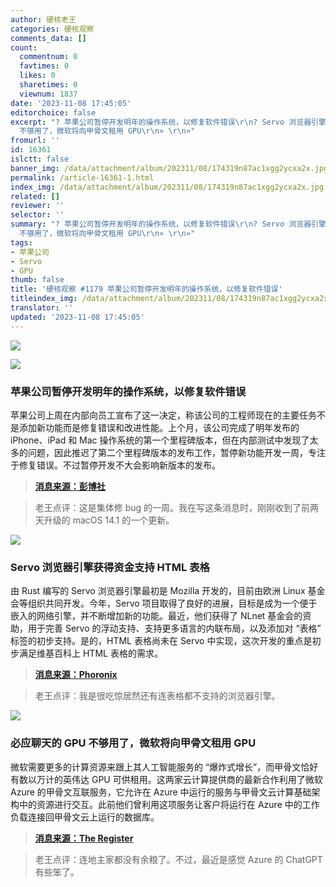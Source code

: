 ```yaml
---
author: 硬核老王
categories: 硬核观察
comments_data: []
count:
  commentnum: 0
  favtimes: 0
  likes: 0
  sharetimes: 0
  viewnum: 1837
date: '2023-11-08 17:45:05'
editorchoice: false
excerpt: "? 苹果公司暂停开发明年的操作系统，以修复软件错误\r\n? Servo 浏览器引擎获得资金支持 HTML 表格\r\n? 必应聊天的 GPU
  不够用了，微软将向甲骨文租用 GPU\r\n» \r\n»"
fromurl: ''
id: 16361
islctt: false
banner_img: /data/attachment/album/202311/08/174319n87ac1xgg2ycxa2x.jpg
permalink: /article-16361-1.html
index_img: /data/attachment/album/202311/08/174319n87ac1xgg2ycxa2x.jpg
related: []
reviewer: ''
selector: ''
summary: "? 苹果公司暂停开发明年的操作系统，以修复软件错误\r\n? Servo 浏览器引擎获得资金支持 HTML 表格\r\n? 必应聊天的 GPU
  不够用了，微软将向甲骨文租用 GPU\r\n» \r\n»"
tags:
- 苹果公司
- Servo
- GPU
thumb: false
title: '硬核观察 #1179 苹果公司暂停开发明年的操作系统，以修复软件错误'
titleindex_img: /data/attachment/album/202311/08/174319n87ac1xgg2ycxa2x.jpg
translator: ''
updated: '2023-11-08 17:45:05'
---
```


![](/data/attachment/album/202311/08/174319n87ac1xgg2ycxa2x.jpg)


![](/data/attachment/album/202311/08/174356p6wn2kl8okkwno9n.png)


### 苹果公司暂停开发明年的操作系统，以修复软件错误


苹果公司上周在内部向员工宣布了这一决定，称该公司的工程师现在的主要任务不是添加新功能而是修复错误和改进性能。上个月，该公司完成了明年发布的 iPhone、iPad 和 Mac 操作系统的第一个里程碑版本，但在内部测试中发现了太多的问题，因此推迟了第二个里程碑版本的发布工作，暂停新功能开发一周，专注于修复错误。不过暂停开发不大会影响新版本的发布。



> 
> **[消息来源：彭博社](https://www.bloomberg.com/news/articles/2023-11-07/apple-delays-work-on-ios-18-macos-15-watchos-11-due-to-problems-with-bugs)**
> 
> 
> 



> 
> 老王点评：这是集体修 bug 的一周。我在写这条消息时，刚刚收到了前两天升级的 macOS 14.1 的一个更新。
> 
> 
> 


![](/data/attachment/album/202311/08/174417c5lf18zmmgmlmryg.png)


### Servo 浏览器引擎获得资金支持 HTML 表格


由 Rust 编写的 Servo 浏览器引擎最初是 Mozilla 开发的，目前由欧洲 Linux 基金会等组织共同开发。今年，Servo 项目取得了良好的进展，目标是成为一个便于嵌入的网络引擎，并不断增加新的功能。最近，他们获得了 NLnet 基金会的资助，用于完善 Servo 的浮动支持、支持更多语言的内联布局，以及添加对 “表格” 标签的初步支持。是的，HTML 表格尚未在 Servo 中实现，这次开发的重点是初步满足维基百科上 HTML 表格的需求。



> 
> **[消息来源：Phoronix](https://www.phoronix.com/news/Servo-Grant-Funding-Table)**
> 
> 
> 



> 
> 老王点评：我是很吃惊居然还有连表格都不支持的浏览器引擎。
> 
> 
> 


![](/data/attachment/album/202311/08/174438jhj3035jfjhhsn7f.png)


### 必应聊天的 GPU 不够用了，微软将向甲骨文租用 GPU


微软需要更多的计算资源来跟上其人工智能服务的 “爆炸式增长”，而甲骨文恰好有数以万计的英伟达 GPU 可供租用。这两家云计算提供商的最新合作利用了微软 Azure 的甲骨文互联服务，它允许在 Azure 中运行的服务与甲骨文云计算基础架构中的资源进行交互。此前他们曾利用这项服务让客户将运行在 Azure 中的工作负载连接回甲骨文云上运行的数据库。



> 
> **[消息来源：The Register](https://www.theregister.com/2023/11/07/bing_gpu_oracle/)**
> 
> 
> 



> 
> 老王点评：连地主家都没有余粮了。不过，最近是感觉 Azure 的 ChatGPT 有些笨了。
> 
> 
>